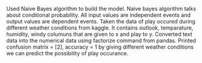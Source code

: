 Used Naive Bayes algorithm to build the model.
Naive bayes algorithm talks about conditional probability.
All input values are independent events and output values are dependent events.
Taken the data of play occured during different weather conditions from kaggle.
It contains outlook, temparature, humidity, windy columuns that are given to x and play to y.
Converted text data into the numerical data using factorize command from pandas.
Printed confusion matrix = [2], accuracy = 1
by giving different weather conditions we can predict the possibility of play occurance.
